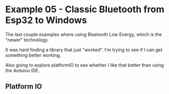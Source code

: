 # Example 05 - Classic Bluetooth from Esp32 to Windows

The last couple examples where using Bluetooth Low Energy, which is the "newer" technology.

It was hard finding a library that just "worked". I'm trying to see if I can get something better working.

Also going to explore platformIO to see whether I like that better than using the Arduino IDE.

## Platform IO

